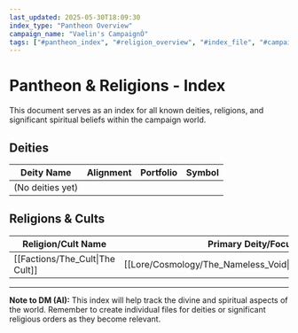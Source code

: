 ```yaml
---
last_updated: 2025-05-30T18:09:30
index_type: "Pantheon Overview"
campaign_name: "Vaelin's CampaignÒ"
tags: ["#pantheon_index", "#religion_overview", "#index_file", "#campaign_lore", "#deities", "#cults", "#spiritual_beliefs"] # (NEW/ENHANCED)
---
```

# Pantheon & Religions - Index

This document serves as an index for all known deities, religions, and significant spiritual beliefs within the campaign world.

## Deities

| Deity Name | Alignment | Portfolio | Symbol |
|---|---|---|---|
| (No deities yet) | | | |

## Religions & Cults

| Religion/Cult Name              | Primary Deity/Focus                                     | Influence |
| ------------------------------- | ------------------------------------------------------- | --------- |
| [[Factions/The_Cult\|The Cult]] | [[Lore/Cosmology/The_Nameless_Void\|The_Nameless_Void]] |           |

---
**Note to DM (AI):** This index will help track the divine and spiritual aspects of the world. Remember to create individual files for deities or significant religious orders as they become relevant.